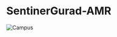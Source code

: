 # SentinerGurad-AMR

![Campus](https://github.com/user-attachments/assets/27bde4e9-4be5-4e70-b5cf-6f646a9ddfe6)
